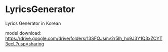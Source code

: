 # LyricsGenerator
Lyrics Generator in Korean

model download: https://drive.google.com/drive/folders/13SFQJsmv2r5Ih_hx9J3Y1Q3xZCYT3ecL?usp=sharing
